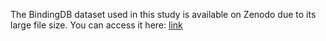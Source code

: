 The BindingDB dataset used in this study is available on Zenodo due to its large file size. 
You can access it here: [link](https://doi.org/10.5281/zenodo.14224599)


